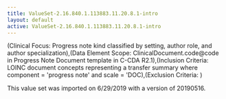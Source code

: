 ```yaml
---
title: ValueSet-2.16.840.1.113883.11.20.8.1-intro
layout: default
active: ValueSet-2.16.840.1.113883.11.20.8.1-intro
---
```


(Clinical Focus: Progress note kind classified by setting, author role, and author specialization),(Data Element Scope: ClinicalDocument.code@code in Progress Note Document template in C-CDA R2.1),(Inclusion Criteria: LOINC document concepts representing a transfer summary where component = 'progress note' and scale = 'DOC),(Exclusion Criteria: )

This value set was imported on 6/29/2019 with a version of 20190516.
